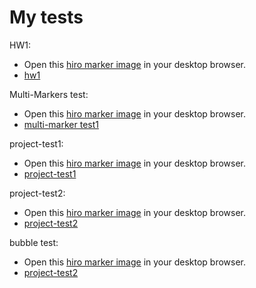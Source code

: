 
# My tests
HW1:
- Open this [hiro marker image](https://kingta1487.github.io/AR/data/images/HIRO.jpg) in your desktop browser.
- [hw1](https://kingta1487.github.io/AR/three.js/myexamples/hw1.html)

Multi-Markers test:
- Open this [hiro marker image](https://docs.google.com/presentation/d/1AkY9f027uylpC94SvzEilefLsgcQU24y8FMzVX9FYLc/edit#slide=id.gd02defb733_0_0) in your desktop browser.
- [multi-marker test1](https://kingta1487.github.io/AR/three.js/myexamples/multi-test.html)

project-test1:
- Open this [hiro marker image](https://docs.google.com/presentation/d/1AkY9f027uylpC94SvzEilefLsgcQU24y8FMzVX9FYLc/edit#slide=id.gd02defb733_0_0) in your desktop browser.
- [project-test1](https://kingta1487.github.io/AR/three.js/myexamples/project-test1.html)

project-test2:
- Open this [hiro marker image](https://docs.google.com/presentation/d/1AkY9f027uylpC94SvzEilefLsgcQU24y8FMzVX9FYLc/edit#slide=id.gd02defb733_0_0) in your desktop browser.
- [project-test2](https://kingta1487.github.io/AR/three.js/myexamples/project-test2.html)

bubble test:
- Open this [hiro marker image](https://docs.google.com/presentation/d/1AkY9f027uylpC94SvzEilefLsgcQU24y8FMzVX9FYLc/edit#slide=id.gd02defb733_0_0) in your desktop browser.
- [project-test2](https://kingta1487.github.io/AR/three.js/myexamples/Bubbletest.html)